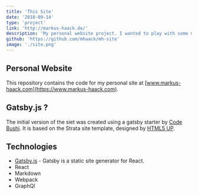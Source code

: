 ```yaml
---
title: 'This Site'
date: '2018-09-14'
type: 'project'
link: 'http://markus-haack.de/'
description: 'My personal website project. I wanted to play with some modern web technologies and relaunched the site in summer 2018.'
github: 'https://github.com/mhaack/mh-site'
image: './site.png'
---
```

## Personal Website
This repository contains the code for my personal site at [www.markus-haack.com](https://www.markus-haack.com).

## Gatsby.js ?
The initial version of the siet was created using a gatsby starter by [Code Bushi](https://codebushi.com/gatsby-starters/). It is based on the Strata site template, designed by [HTML5 UP](https://html5up.net/strata).

## Technologies
* [Gatsby.js](https://www.gatsbyjs.org) - Gatsby is a static site generator for React.
* React
* Markdown
* Webpack
* GraphQl